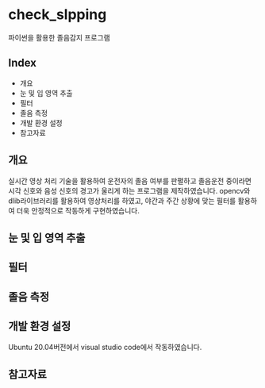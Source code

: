 # check_slpping
파이썬을 활용한 졸음감지 프로그램

Index
---
* 개요
* 눈 및 입 영역 추출
* 필터
* 졸음 측정
* 개발 환경 설정
* 참고자료



개요
---
실시간 영상 처리 기술을 활용하여 운전자의 졸음 여부를 판펼하고 졸음운전 중이라면 시각 신호와 음성 신호의 경고가 울리게 하는 프로그램을 제작하였습니다. opencv와 dlib라이브러리를 활용하여 영상처리를 하였고, 야간과 주간 상황에 맞는 필터를 활용하여 더욱 안정적으로 작동하게 구현하였습니다.

눈 및 입 영역 추출
---

필터
---

졸음 측정
---

개발 환경 설정
---
Ubuntu 20.04버전에서 visual studio code에서 작동하였습니다.

참고자료
---
